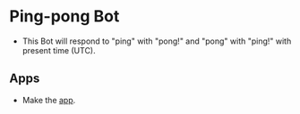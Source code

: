 # Ping-pong Bot
- This Bot will respond to "ping" with "pong!" and "pong" with "ping!" with present time (UTC).
## Apps
- Make the [app](https://discord.com/developers/applications).
